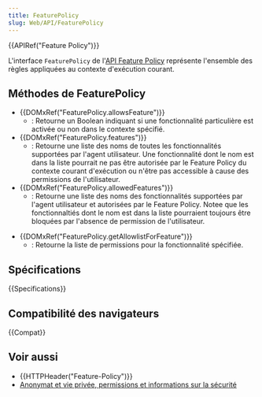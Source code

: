 ```yaml
---
title: FeaturePolicy
slug: Web/API/FeaturePolicy
---
```


{{APIRef("Feature Policy")}}

L'interface `FeaturePolicy` de l'[API Feature Policy](/fr/docs/Web/HTTP/Permissions_Policy) représente l'ensemble des règles appliquées au contexte d'exécution courant.

## Méthodes de FeaturePolicy

- {{DOMxRef("FeaturePolicy.allowsFeature")}}
  - : Retourne un Boolean indiquant si une fonctionnalité particulière est activée ou non dans le contexte spécifié.
- {{DOMxRef("FeaturePolicy.features")}}
  - : Retourne une liste des noms de toutes les fonctionnalités supportées par l'agent utilisateur. Une fonctionnalité dont le nom est dans la liste pourrait ne pas être autorisée par le Feature Policy du contexte courant d'exécution ou n'être pas accessible à cause des permissions de l'utilisateur.
- {{DOMxRef("FeaturePolicy.allowedFeatures")}}
  - : Retourne une liste des noms des fonctionnalités supportées par l'agent utilisateur et autorisées par le Feature Policy. Notee que les fonctionnaltiés dont le nom est dans la liste pourraient toujours être bloquées par l'absence de permission de l'utilisateur.

<!---->

- {{DOMxRef("FeaturePolicy.getAllowlistForFeature")}}
  - : Retourne la liste de permissions pour la fonctionnalité spécifiée.

## Spécifications

{{Specifications}}

## Compatibilité des navigateurs

{{Compat}}

## Voir aussi

- {{HTTPHeader("Feature-Policy")}}
- [Anonymat et vie privée, permissions et informations sur la sécurité](/fr/docs/Web/Privacy)
